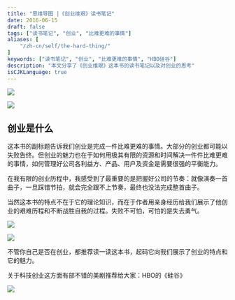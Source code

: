```yaml
---
title: "思维导图 |《创业维艰》读书笔记"
date: 2016-06-15
draft: false
tags: ["读书笔记", "创业", "比难更难的事情"]
aliases: [
    "/zh-cn/self/the-hard-thing/"
]
keywords: ["读书笔记", "创业", "比难更难的事情", "HBO硅谷"]
description: "本文分享了《创业维艰》这本书的读书笔记以及对创业的思考"
isCJKLanguage: true
---
```


![](https://img.bmpi.dev/ead48153-99e7-a136-6486-c0a2e8ff4f9f.png)

![](https://img.bmpi.dev/c57dc8ba-d55d-c888-3859-f06d50f0aaef.png)

## 创业是什么

这本书的副标题告诉我们创业是完成一件比难更难的事情。大部分的创业都可能以失败告终。但创业的魅力也在于如何用极其有限的资源和时间解决一件件比难更难的事情，如何管理好公司各利益方、产品、用户及资金是需要很强的平衡能力。

在我有限的创业历程中，我感受到了最重要的是把握好公司的节奏：就像演奏一首曲子，一旦踩错节拍，就会完全跟不上节奏，最终也没法完成整首曲子。

当然这本书的特点不在于它的理论知识，而在于作者用亲身经历给我们展示了他创业的艰难历程和不断战胜自我的过程。失败不可怕，可怕的是失去勇气。

![](https://img.bmpi.dev/6af512d7-e573-ebaf-d99d-7ab2c6d4797a.png)

![](https://img.bmpi.dev/01df0a81-693d-587e-3100-ed5de13a4643.png)

不管你自己是否在创业，都推荐读一读这本书，起码它向我们展示了创业的特点和它的魅力。

关于科技创业这方面有部不错的美剧推荐给大家：HBO的《硅谷》

![](https://img.bmpi.dev/3fe72960-e892-d385-79d7-25f4d2a30f9c.png)
